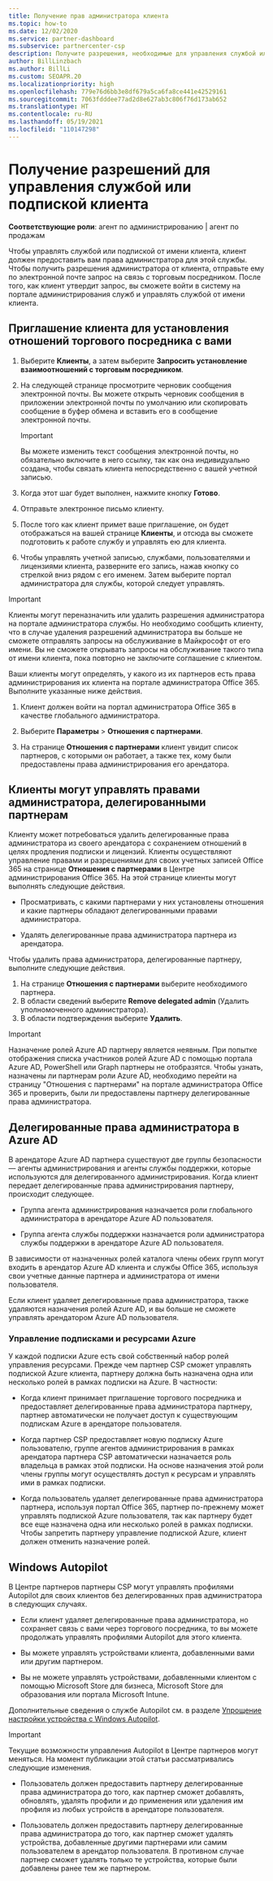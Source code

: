 ```yaml
---
title: Получение прав администратора клиента
ms.topic: how-to
ms.date: 12/02/2020
ms.service: partner-dashboard
ms.subservice: partnercenter-csp
description: Получите разрешения, необходимые для управления службой или подпиской клиента от его имени. Сведения о предоставлении, отмене и изменении разрешений.
author: BillLinzbach
ms.author: BillLi
ms.custom: SEOAPR.20
ms.localizationpriority: high
ms.openlocfilehash: 779e76d6bb3e8df679a5ca6fa8ce441e42529161
ms.sourcegitcommit: 7063fdddee77ad2d8e627ab3c806f76d173ab652
ms.translationtype: HT
ms.contentlocale: ru-RU
ms.lasthandoff: 05/19/2021
ms.locfileid: "110147298"
---
```

# <a name="obtain-permissions-to-manage-a-customers-service-or-subscription"></a>Получение разрешений для управления службой или подпиской клиента

**Соответствующие роли**: агент по администрированию | агент по продажам

Чтобы управлять службой или подпиской от имени клиента, клиент должен предоставить вам права администратора для этой службы. Чтобы получить разрешения администратора от клиента, отправьте ему по электронной почте запрос на связь с торговым посредником. После того, как клиент утвердит запрос, вы сможете войти в систему на портале администрирования служб и управлять службой от имени клиента. 

## <a name="invite-a-customer-to-establish-a-reseller-relationship-with-you"></a>Приглашение клиента для установления отношений торгового посредника с вами

1.  Выберите **Клиенты**, а затем выберите **Запросить установление взаимоотношений с торговым посредником**.

2.  На следующей странице просмотрите черновик сообщения электронной почты. Вы можете открыть черновик сообщения в приложении электронной почты по умолчанию или скопировать сообщение в буфер обмена и вставить его в сообщение электронной почты. 

    >[!IMPORTANT]
    >Вы можете изменить текст сообщения электронной почты, но обязательно включите в него ссылку, так как она индивидуально создана, чтобы связать клиента непосредственно с вашей учетной записью. 
    
3.  Когда этот шаг будет выполнен, нажмите кнопку **Готово**.

4.  Отправьте электронное письмо клиенту.

5.  После того как клиент примет ваше приглашение, он будет отображаться на вашей странице **Клиенты**, и отсюда вы сможете подготовить к работе службу и управлять ею для клиента.

6.  Чтобы управлять учетной записью, службами, пользователями и лицензиями клиента, разверните его запись, нажав кнопку со стрелкой вниз рядом с его именем. Затем выберите портал администратора для службы, которой следует управлять.

>[!IMPORTANT]  
>Клиенты могут переназначить или удалить разрешения администратора на портале администратора службы. Но необходимо сообщить клиенту, что в случае удаления разрешений администратора вы больше не сможете отправлять запросы на обслуживание в Майкрософт от его имени. Вы не сможете открывать запросы на обслуживание такого типа от имени клиента, пока повторно не заключите соглашение с клиентом.

Ваши клиенты могут определять, у какого из их партнеров есть права администрирования их клиента на портале администратора Office 365. Выполните указанные ниже действия.

1. Клиент должен войти на портал администратора Office 365 в качестве глобального администратора.

2. Выберите **Параметры** > **Отношения с партнерами**.

3. На странице **Отношения с партнерами** клиент увидит список партнеров, с которыми он работает, а также тех, кому были предоставлены права администрирования его арендатора.

## <a name="customers-can-manage-a-partners-delegated-admin-privileges"></a>Клиенты могут управлять правами администратора, делегированными партнерам 

Клиенту может потребоваться удалить делегированные права администратора из своего арендатора с сохранением отношений в целях продления подписки и лицензий. Клиенты осуществляют управление правами и разрешениями для своих учетных записей Office 365 на странице **Отношения с партнерами** в Центре администрирования Office 365. На этой странице клиенты могут выполнять следующие действия.

- Просматривать, с какими партнерами у них установлены отношения и какие партнеры обладают делегированными правами администратора.

- Удалять делегированные права администратора партнера из арендатора.

Чтобы удалить права администратора, делегированные партнеру, выполните следующие действия.

1. На странице **Отношения с партнерами** выберите необходимого партнера.
2. В области сведений выберите **Remove delegated admin** (Удалить уполномоченного администратора).
3. В области подтверждения выберите **Удалить**.

>[!IMPORTANT]  
>Назначение ролей Azure AD партнеру является неявным. При попытке отображения списка участников ролей Azure AD с помощью портала Azure AD, PowerShell или Graph партнеры не отобразятся. Чтобы узнать, назначены ли партнерам роли Azure AD, необходимо перейти на страницу "Отношения с партнерами" на портале администратора Office 365 и проверить, были ли предоставлены партнеру делегированные права администратора.

## <a name="delegated-admin-privileges-in-azure-ad"></a>Делегированные права администратора в Azure AD 

В арендаторе Azure AD партнера существуют две группы безопасности — агенты администрирования и агенты службы поддержки, которые используются для делегированного администрирования. Когда клиент передает делегированные права администрирования партнеру, происходит следующее.

- Группа агента администрирования назначается роли глобального администратора в арендаторе Azure AD пользователя.

- Группа агента службы поддержки назначается роли администратора службы поддержки в арендаторе Azure AD пользователя.

В зависимости от назначенных ролей каталога члены обеих групп могут входить в арендатор Azure AD клиента и службы Office 365, используя свои учетные данные партнера и администратора от имени пользователя.

Если клиент удаляет делегированные права администратора, также удаляются назначения ролей Azure AD, и вы больше не сможете управлять арендатором Azure AD пользователя.

### <a name="azure-subscriptions-and-resource-management"></a>Управление подписками и ресурсами Azure

У каждой подписки Azure есть свой собственный набор ролей управления ресурсами. Прежде чем партнер CSP сможет управлять подпиской Azure клиента, партнеру должна быть назначена одна или несколько ролей в рамках подписки на Azure. В частности:

- Когда клиент принимает приглашение торгового посредника и предоставляет делегированные права администратора партнеру, партнер автоматически не получает доступ к существующим подпискам Azure в арендаторе пользователя.

- Когда партнер CSP предоставляет новую подписку Azure пользователю, группе агентов администрирования в рамках арендатора партнера CSP автоматически назначается роль владельца в рамках этой подписки. На основе назначения этой роли члены группы могут осуществлять доступ к ресурсам и управлять ими в рамках подписки.

- Когда пользователь удаляет делегированные права администратора партнера, используя портал Office 365, партнер по-прежнему может управлять подпиской Azure пользователя, так как партнеру будет все еще назначена одна или несколько ролей в рамках подписки. Чтобы запретить партнеру управление подпиской Azure, клиент должен отменить назначение ролей.

## <a name="windows-autopilot"></a>Windows Autopilot

В Центре партнеров партнеры CSP могут управлять профилями Autopilot для своих клиентов без делегированных прав администратора в следующих случаях. 

- Если клиент удаляет делегированные права администратора, но сохраняет связь с вами через торгового посредника, то вы можете продолжать управлять профилями Autopilot для этого клиента.

- Вы можете управлять устройствами клиента, добавленными вами или другим партнером. 

- Вы не можете управлять устройствами, добавленными клиентом с помощью Microsoft Store для бизнеса, Microsoft Store для образования или портала Microsoft Intune.

Дополнительные сведения о службе Autopilot см. в разделе [Упрощение настройки устройства с Windows Autopilot](autopilot.md).

>[!IMPORTANT]  
>Текущие возможности управления Autopilot в Центре партнеров могут меняться. На момент публикации этой статьи рассматривались следующие изменения.

- Пользователь должен предоставить партнеру делегированные права администратора до того, как партнер сможет добавлять, обновлять, удалять профили и до применения или удаления им профиля из любых устройств в арендаторе пользователя.

- Пользователь должен предоставить партнеру делегированные права администратора до того, как партнер сможет удалять устройства, добавленные другими партнерами или самим пользователем в арендатор пользователя. В противном случае партнер сможет удалять только те устройства, которые были добавлены ранее тем же партнером.
